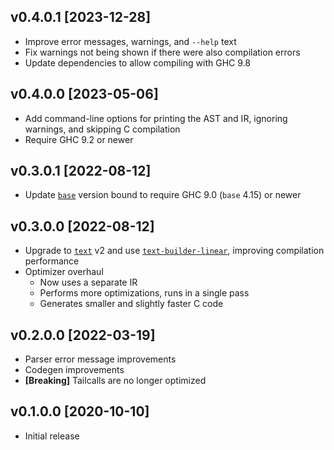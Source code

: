 <!-- markdownlint-disable first-line-h1 -->

## v0.4.0.1 \[2023-12-28\]

* Improve error messages, warnings, and `--help` text
* Fix warnings not being shown if there were also compilation errors
* Update dependencies to allow compiling with GHC 9.8

## v0.4.0.0 \[2023-05-06\]

* Add command-line options for printing the AST and IR, ignoring warnings, and skipping C compilation
* Require GHC 9.2 or newer

## v0.3.0.1 \[2022-08-12\]

* Update [`base`](https://hackage.haskell.org/package/base) version bound to require GHC 9.0 (`base` 4.15) or newer

## v0.3.0.0 \[2022-08-12\]

* Upgrade to [`text`](https://hackage.haskell.org/package/text) v2 and use [`text-builder-linear`](https://hackage.haskell.org/package/text-builder-linear), improving compilation performance
* Optimizer overhaul
  * Now uses a separate IR
  * Performs more optimizations, runs in a single pass
  * Generates smaller and slightly faster C code

## v0.2.0.0 \[2022-03-19\]

* Parser error message improvements
* Codegen improvements
* **\[Breaking\]** Tailcalls are no longer optimized

## v0.1.0.0 \[2020-10-10\]

* Initial release
